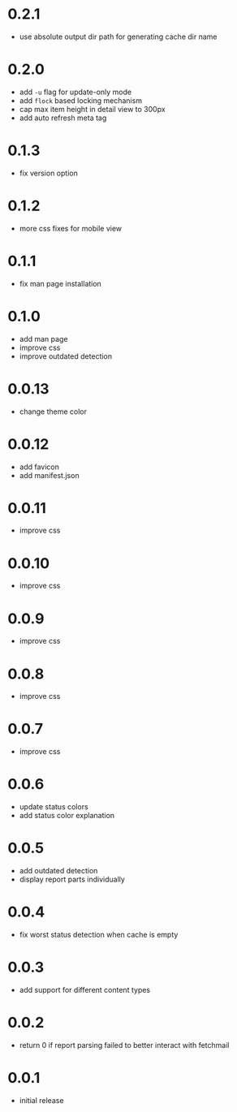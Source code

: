 # 0.2.1
- use absolute output dir path for generating cache dir name

# 0.2.0
- add ``-u`` flag for update-only mode
- add ``flock`` based locking mechanism
- cap max item height in detail view to 300px
- add auto refresh meta tag

# 0.1.3
- fix version option

# 0.1.2
- more css fixes for mobile view

# 0.1.1
- fix man page installation

# 0.1.0
- add man page
- improve css
- improve outdated detection

# 0.0.13
- change theme color

# 0.0.12
- add favicon
- add manifest.json

# 0.0.11
- improve css

# 0.0.10
- improve css

# 0.0.9
- improve css

# 0.0.8
- improve css

# 0.0.7
- improve css

# 0.0.6
- update status colors
- add status color explanation

# 0.0.5
- add outdated detection
- display report parts individually

# 0.0.4
- fix worst status detection when cache is empty

# 0.0.3
- add support for different content types

# 0.0.2
- return 0 if report parsing failed to better interact with fetchmail

# 0.0.1
- initial release
